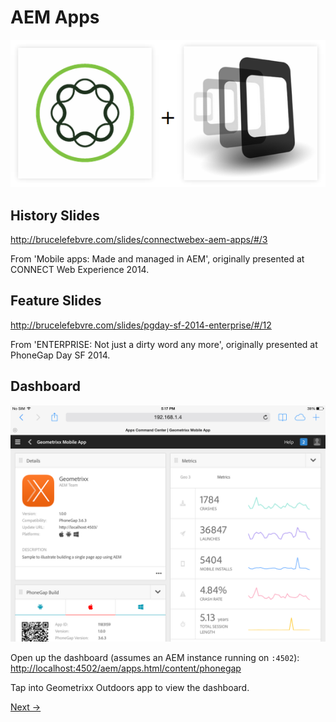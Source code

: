 # AEM Apps

![AEM Apps](../../img/pg_aem.png "PhoneGap and AEM")

## History Slides

http://brucelefebvre.com/slides/connectwebex-aem-apps/#/3

From 'Mobile apps: Made and managed in AEM', originally presented at CONNECT Web Experience 2014.

## Feature Slides

http://brucelefebvre.com/slides/pgday-sf-2014-enterprise/#/12

From 'ENTERPRISE: Not just a dirty word any more', originally presented at PhoneGap Day SF 2014.

## Dashboard

![AEM Apps Command Center](../../img/apps-command-center.png "AEM Apps Command Center")

Open up the dashboard (assumes an AEM instance running on `:4502`): [http://localhost:4502/aem/apps.html/content/phonegap](http://localhost:4502/aem/apps.html/content/phonegap)

Tap into Geometrixx Outdoors app to view the dashboard.

[Next →](../kitchen-sink)